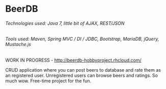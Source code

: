 BeerDB
===========

###### Technologies used: Java 7, little bit of AJAX, REST/JSON
###### Tools used: Maven, Spring MVC / DI / JDBC, Bootstrap, MariaDB, jQuery, Mustache.js


WORK IN PROGRESS - http://beerdb-hobbyproject.rhcloud.com/

CRUD application where you can post beers to database and rate them as an registered user.
Unregistered users can browse beers and ratings. So much wow. Free-time project for the fun.